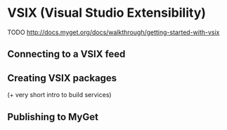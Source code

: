 # VSIX (Visual Studio Extensibility)

TODO http://docs.myget.org/docs/walkthrough/getting-started-with-vsix

## Connecting to a VSIX feed
## Creating VSIX packages 

\(+ very short intro to build services\)

## Publishing to MyGet